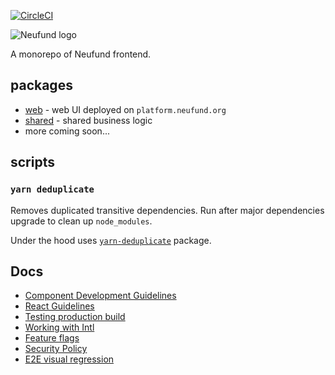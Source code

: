 [![CircleCI](https://circleci.com/gh/Neufund/platform-frontend.svg?style=svg)](https://circleci.com/gh/Neufund/platform-frontend)

![Neufund logo](https://neufund.org/img/logo-neufund.svg)

A monorepo of Neufund frontend.

## packages

 - [web](./packages/web) - web UI deployed on `platform.neufund.org`
 - [shared](./packages/shared) - shared business logic
 - more coming soon...

## scripts

### `yarn deduplicate`

Removes duplicated transitive dependencies. Run after major dependencies upgrade to clean up `node_modules`.

Under the hood uses [`yarn-deduplicate`](https://github.com/atlassian/yarn-deduplicate)
package.

## Docs

- [Component Development Guidelines](./docs/component-development-guidelines.md)
- [React Guidelines](./docs/react-guidelines.md)
- [Testing production build](./docs/testing-prod-build.md)
- [Working with Intl](./docs/working-with-intl.md)
- [Feature flags](./docs/feature-flags.md)
- [Security Policy](./SECURITY.md)
- [E2E visual regression](./docs/e2e-visual-regression.md)
